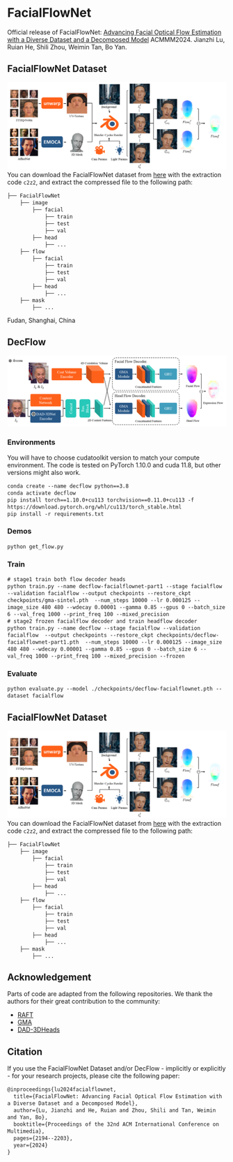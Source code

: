 <!--
 * @Date: 2024-07-24 14:27:51
 * @LastEditors: ljz 
 * @LastEditTime: 2024-11-11 14:34:47
 * @FilePath: \lab2d:\desktop\study\FacialFlowNet\README.md
 * @Description: 
 * 
 * Copyright (c) 2024 by Fudan University/Shanghai Key Laboratory of Intelligent Information Processing, All Rights Reserved. 
-->

# FacialFlowNet
Official release of FacialFlowNet: 
[Advancing Facial Optical Flow Estimation with a Diverse Dataset and a Decomposed Model](https://dl.acm.org/doi/10.1145/3664647.3680921)
ACMMM2024.
Jianzhi Lu, Ruian He, Shili Zhou, Weimin Tan, Bo Yan.
## FacialFlowNet Dataset
![FlowPipeline](./assets/flowpipeline.png)
You can download the FacialFlowNet dataset from [here](https://pan.baidu.com/s/1u9fQsGdqhjqDN6jVhXxNrA) with the extraction code `c2z2`, and extract the compressed file to the following path:
```Shell
├── FacialFlowNet
    ├── image
        ├── facial
            ├── train 
            ├── test 
            ├── val
        ├── head
            ├── ...
    ├── flow
        ├── facial
            ├── train 
            ├── test 
            ├── val
        ├── head
            ├── ...
    ├── mask
        ├── ...
```

Fudan, Shanghai, China

## DecFlow
![DecFlow](./assets/decflow.png)
### Environments
You will have to choose cudatoolkit version to match your compute environment. The code is tested on PyTorch 1.10.0 and cuda 11.8, but other versions might also work.
```Shell
conda create --name decflow python==3.8
conda activate decflow
pip install torch==1.10.0+cu113 torchvision==0.11.0+cu113 -f https://download.pytorch.org/whl/cu113/torch_stable.html
pip install -r requirements.txt

```

### Demos
```Shell
python get_flow.py
```

### Train
```Shell
# stage1 train both flow decoder heads
python train.py --name decflow-facialflownet-part1 --stage facialflow --validation facialflow --output checkpoints --restore_ckpt checkpoints/gma-sintel.pth  --num_steps 10000 --lr 0.000125 --image_size 480 480 --wdecay 0.00001 --gamma 0.85 --gpus 0 --batch_size 6 --val_freq 1000 --print_freq 100 --mixed_precision
# stage2 frozen facialflow decoder and train headflow decoder
python train.py --name decflow --stage facialflow --validation facialflow  --output checkpoints --restore_ckpt checkpoints/decflow-facialflownet-part1.pth  --num_steps 10000 --lr 0.000125 --image_size 480 480 --wdecay 0.00001 --gamma 0.85 --gpus 0 --batch_size 6 --val_freq 1000 --print_freq 100 --mixed_precision --frozen
```

### Evaluate
```Shell
python evaluate.py --model ./checkpoints/decflow-facialflownet.pth --dataset facialflow
```


## FacialFlowNet Dataset
![FlowPipeline](./assets/flowpipeline.png)
You can download the FacialFlowNet dataset from [here](https://pan.baidu.com/s/1u9fQsGdqhjqDN6jVhXxNrA) with the extraction code `c2z2`, and extract the compressed file to the following path:
```Shell
├── FacialFlowNet
    ├── image
        ├── facial
            ├── train 
            ├── test 
            ├── val
        ├── head
            ├── ...
    ├── flow
        ├── facial
            ├── train 
            ├── test 
            ├── val
        ├── head
            ├── ...
    ├── mask
        ├── ...
```



## Acknowledgement
Parts of code are adapted from the following repositories. We thank the authors for their great contribution to the community:
* [RAFT](https://github.com/princeton-vl/RAFT)
* [GMA](https://github.com/zacjiang/GMA)
* [DAD-3DHeads](https://github.com/PinataFarms/DAD-3DHeads)

## Citation
If you use the FacialFlowNet Dataset and/or DecFlow - implicitly or explicitly - for your research projects, please cite the following paper:
```Shell
@inproceedings{lu2024facialflownet,
  title={FacialFlowNet: Advancing Facial Optical Flow Estimation with a Diverse Dataset and a Decomposed Model},
  author={Lu, Jianzhi and He, Ruian and Zhou, Shili and Tan, Weimin and Yan, Bo},
  booktitle={Proceedings of the 32nd ACM International Conference on Multimedia},
  pages={2194--2203},
  year={2024}
}
```